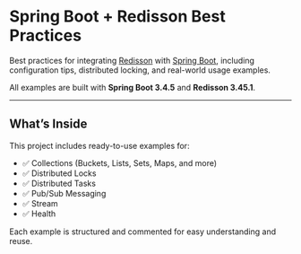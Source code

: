 # Spring Boot + Redisson Best Practices

Best practices for integrating [Redisson](https://github.com/redisson/redisson)
with [Spring Boot](https://spring.io/projects/spring-boot), including configuration tips, distributed locking, and
real-world usage examples.

All examples are built with **Spring Boot 3.4.5** and **Redisson 3.45.1**.

---

## What’s Inside

This project includes ready-to-use examples for:

- ✅ Collections (Buckets, Lists, Sets, Maps, and more)
- ✅ Distributed Locks
- ✅ Distributed Tasks
- ✅ Pub/Sub Messaging
- ✅ Stream
- ✅ Health

Each example is structured and commented for easy understanding and reuse.
